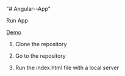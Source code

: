 "# Angular--App"

Run App 

[Demo](http://pycolors.com/v2/angular-app)

1. Clone the repository

2. Go to the repository

3. Run the index.html file with a local server
